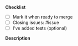 **Checklist**

- [ ] Mark it when ready to merge
- [ ] Closing issues: #issue
- [ ] I've added tests (optional)

**Description**

<!-- Explain the **details** to understand the purpose of this contribution, with enough information to help us understand better the changes. -->
